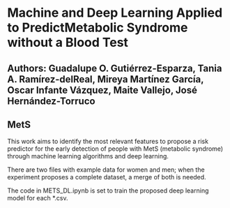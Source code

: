 # Machine and Deep Learning Applied to PredictMetabolic Syndrome without a Blood Test

## Authors: Guadalupe O. Gutiérrez-Esparza, Tania A. Ramírez-delReal, Mireya Martínez García, Oscar Infante Vázquez, Maite Vallejo, José Hernández-Torruco 

## MetS

This work aims to identify the most relevant features to propose a risk predictor for the early detection of people with MetS (metabolic syndrome) through machine learning algorithms and deep learning.

There are two files with example data for women and men; when the experiment proposes a complete dataset, a merge of both is needed.

The code in METS_DL.ipynb is set to train the proposed deep learning model for each *.csv.
